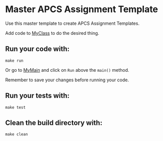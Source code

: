 # Master APCS Assignment Template

Use this master template to create APCS Assignment Templates.

Add code to [MyClass](src/main/java/MyClass.java) to do the desired thing.

## Run your code with:
```shell script
make run
```
Or go to [MyMain](src/main/java/MyMain.java) and click on `Run` above the `main()` method.

Remember to save your changes before running your code.

## Run your tests with:
```shell script
make test
```

## Clean the build directory with:
```shell script
make clean
```
